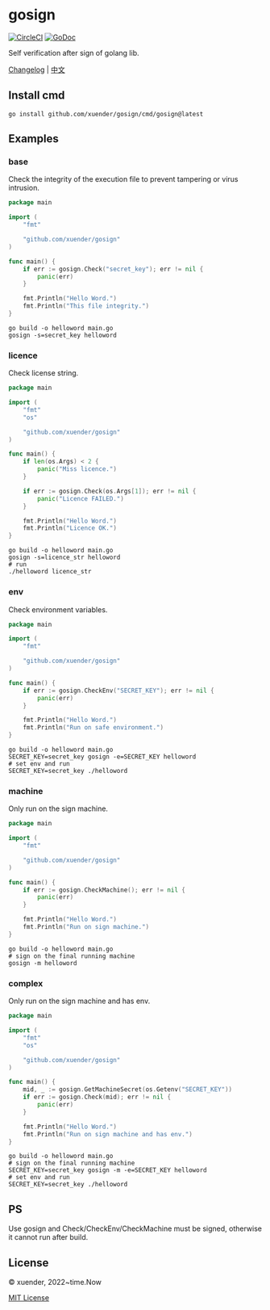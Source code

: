# gosign

[![CircleCI](https://circleci.com/gh/xuender/gosign.svg?style=shield)](https://circleci.com/gh/xuender/gosign)
[![GoDoc](https://godoc.org/github.com/xuender/gosign?status.svg)](https://pkg.go.dev/github.com/xuender/gosign)

Self verification after sign of golang lib.

[Changelog](http://github.com/xuender/gosign/blob/master/History.md) | [中文](http://github.com/xuender/gosign/blob/master/README_CN.md)

## Install cmd

```shell
go install github.com/xuender/gosign/cmd/gosign@latest
```

## Examples

### base

Check the integrity of the execution file to prevent tampering or virus intrusion.

```go
package main

import (
	"fmt"

	"github.com/xuender/gosign"
)

func main() {
	if err := gosign.Check("secret_key"); err != nil {
		panic(err)
	}

	fmt.Println("Hello Word.")
	fmt.Println("This file integrity.")
}
```

```shell
go build -o helloword main.go
gosign -s=secret_key helloword
```

### licence

Check license string.

```go
package main

import (
	"fmt"
	"os"

	"github.com/xuender/gosign"
)

func main() {
	if len(os.Args) < 2 {
		panic("Miss licence.")
	}

	if err := gosign.Check(os.Args[1]); err != nil {
		panic("Licence FAILED.")
	}

	fmt.Println("Hello Word.")
	fmt.Println("Licence OK.")
}
```

```shell
go build -o helloword main.go
gosign -s=licence_str helloword
# run
./helloword licence_str
```

### env

Check environment variables.

```go
package main

import (
	"fmt"

	"github.com/xuender/gosign"
)

func main() {
	if err := gosign.CheckEnv("SECRET_KEY"); err != nil {
		panic(err)
	}

	fmt.Println("Hello Word.")
	fmt.Println("Run on safe environment.")
}
```

```shell
go build -o helloword main.go
SECRET_KEY=secret_key gosign -e=SECRET_KEY helloword
# set env and run
SECRET_KEY=secret_key ./helloword
```

### machine

Only run on the sign machine.

```go
package main

import (
	"fmt"

	"github.com/xuender/gosign"
)

func main() {
	if err := gosign.CheckMachine(); err != nil {
		panic(err)
	}

	fmt.Println("Hello Word.")
	fmt.Println("Run on sign machine.")
}
```

```shell
go build -o helloword main.go
# sign on the final running machine
gosign -m helloword
```

### complex

Only run on the sign machine and has env.

```go
package main

import (
	"fmt"
	"os"

	"github.com/xuender/gosign"
)

func main() {
	mid, _ := gosign.GetMachineSecret(os.Getenv("SECRET_KEY"))
	if err := gosign.Check(mid); err != nil {
		panic(err)
	}

	fmt.Println("Hello Word.")
	fmt.Println("Run on sign machine and has env.")
}
```

```shell
go build -o helloword main.go
# sign on the final running machine
SECRET_KEY=secret_key gosign -m -e=SECRET_KEY helloword
# set env and run
SECRET_KEY=secret_key ./helloword
```

## PS

Use gosign and Check/CheckEnv/CheckMachine must be signed, otherwise it cannot run after build.

## License

© xuender, 2022~time.Now

[MIT License](https://github.com/xuender/gosign/blob/master/License)
